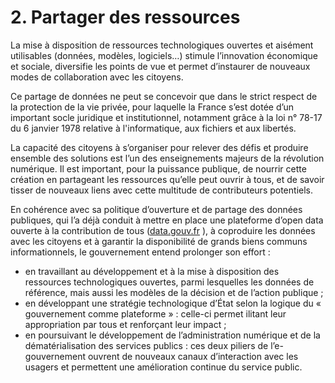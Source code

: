 # 2. Partager des ressources

La  mise  à  disposition  de  ressources technologiques  ouvertes  et  aisément utilisables (données, modèles, logiciels…) stimule  l’innovation  économique  et sociale, diversifie les points de vue et permet d’instaurer de nouveaux modes de collaboration avec les citoyens.

Ce partage de données ne peut se concevoir que dans le strict respect de la protection de la vie privée, pour laquelle la France s’est dotée d’un important socle juridique  et  institutionnel,  notamment grâce à la loi n° 78-17 du 6 janvier 1978 relative à l'informatique, aux fichiers et aux libertés.

La capacité des citoyens à s’organiser pour  relever  des  défis  et  produire ensemble  des  solutions  est  l’un  des enseignements majeurs de la révolution numérique.  Il  est  important,  pour  la puissance  publique,  de  nourrir  cette création en partageant les ressources qu’elle peut ouvrir à tous, et de savoir tisser de nouveaux liens avec cette multitude de contributeurs potentiels.

En  cohérence  avec  sa  politique d’ouverture et de partage des données publiques, qui l’a déjà conduit à mettre en place  une  plateforme  d’open  data ouverte  à  la  contribution  de  tous ([data.gouv.fr](http://www.data.gouv.fr/fr/) ), à coproduire les données avec  les  citoyens  et  à  garantir  la disponibilité de grands biens communs informationnels, le gouvernement entend prolonger son effort :

-  en travaillant au développement et à la mise à disposition des ressources technologiques  ouvertes,  parmi lesquelles les données de référence, mais aussi les modèles de la décision et de l’action publique ;
-  en  développant  une  stratégie technologique  d’État  selon  la logique du « gouvernement comme plateforme » :  celle-ci  permet ilitant leur appropriation par tous et renforçant leur impact ;
-  en poursuivant le développement de l’administration numérique et de la  dématérialisation  des  services publics : ces deux piliers de l’e-gouvernement ouvrent de nouveaux canaux  d’interaction  avec  les usagers  et  permettent  une amélioration continue du service public.